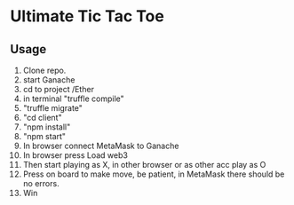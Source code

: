 # Ultimate Tic Tac Toe
## Usage
1. Clone repo.
2. start Ganache
3. cd to project /Ether
4. in terminal "truffle compile"
5. "truffle migrate"
6. "cd client"
7. "npm install"
8. "npm start"
9. In browser connect MetaMask to Ganache
10. In browser press Load web3
11. Then start playing as X, in other browser or as other acc play as O
12. Press on board to make move, be patient, in MetaMask there should be no errors.
13. Win
